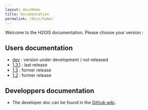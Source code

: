 ```yaml
---
layout: docsHome
title: Documentation
permalink: /docs/home/
---
```


Welcome to the H2GIS documentation. Please choose your version :

## Users documentation

* [dev] : version under development / not released
* [1.3.1] : last release
* [1.3] : former release
* [1.2] : former release

## Developpers documentation

* The developer doc can be found in the [Github wiki].

[dev]: ../dev/home
[1.3.1]: ../1.3.1/home
[1.3]: ../1.3/home
[1.2]: ../1.2/home
[Github wiki]: https://github.com/orbisgis/h2gis/wiki
